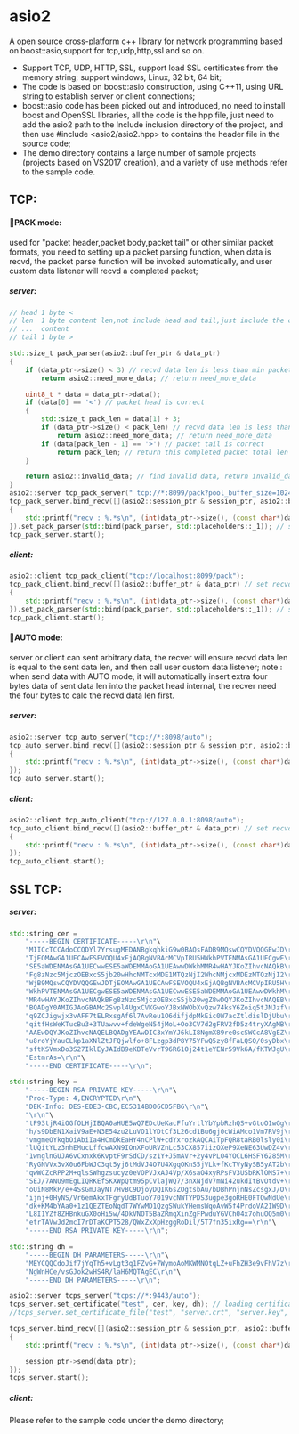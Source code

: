 # asio2
A open source cross-platform c++ library for network programming based on boost::asio,support for tcp,udp,http,ssl and so on.

* Support TCP, UDP, HTTP, SSL, support load SSL certificates from the memory string; support windows, Linux, 32 bit, 64 bit;
* The code is based on boost::asio construction, using C++11, using URL string to establish server or client connections;
* boost::asio code has been picked out and introduced, no need to install boost and OpenSSL libraries, all the code is the hpp file, just need to add the asio2 path to the Include inclusion directory of the project, and then use #include <asio2/asio2.hpp> to contains the header file in the source code;
* The demo directory contains a large number of sample projects (projects based on VS2017 creation), and a variety of use methods refer to the sample code.

## TCP:
#### :small_orange_diamond:PACK mode:
used for "packet header,packet body,packet tail" or other similar packet formats, you need to setting up a packet parsing function, when data is recvd, the packet parse function will be invoked automatically, and user custom data listener will recvd a completed packet;
##### server:
```c++
// head 1 byte <
// len  1 byte content len,not include head and tail,just include the content len
// ...  content
// tail 1 byte >

std::size_t pack_parser(asio2::buffer_ptr & data_ptr)
{
	if (data_ptr->size() < 3) // recvd data len is less than min packet len:packet head(one byte) + packet size(one byte) + packet tail(one byte)
		return asio2::need_more_data; // return need_more_data

	uint8_t * data = data_ptr->data();
	if (data[0] == '<') // packet head is correct
	{
		std::size_t pack_len = data[1] + 3;
		if (data_ptr->size() < pack_len) // recvd data len is less than completed packet len
			return asio2::need_more_data; // return need_more_data
		if (data[pack_len - 1] == '>') // packet tail is correct
			return pack_len; // return this completed packet total len
	}

	return asio2::invalid_data; // find invalid data, return invalid_data, then this session will be closed automatically
}
asio2::server tcp_pack_server(" tcp://*:8099/pack?pool_buffer_size=1024");
tcp_pack_server.bind_recv([](asio2::session_ptr & session_ptr, asio2::buffer_ptr & data_ptr) // set recvd data listener
{
	std::printf("recv : %.*s\n", (int)data_ptr->size(), (const char*)data_ptr->data());
}).set_pack_parser(std::bind(pack_parser, std::placeholders::_1)); // setting up a recvd data parser function
tcp_pack_server.start();
```
##### client:
```c++
asio2::client tcp_pack_client("tcp://localhost:8099/pack");
tcp_pack_client.bind_recv([](asio2::buffer_ptr & data_ptr) // set recvd data listener
{
	std::printf("recv : %.*s\n", (int)data_ptr->size(), (const char*)data_ptr->data());
}).set_pack_parser(std::bind(pack_parser, std::placeholders::_1)); // set recvd data packet parser
tcp_pack_client.start();
```
#### :small_orange_diamond:AUTO mode:
server or client can sent arbitrary data, the recver will ensure recvd data len is equal to the sent data len, and then call user custom data listener; note : when send data with AUTO mode, it will automatically insert extra four bytes data of sent data len into the packet head internal, the recver need the four bytes to calc the recvd data len first.
##### server:
```c++
asio2::server tcp_auto_server("tcp://*:8098/auto");
tcp_auto_server.bind_recv([](asio2::session_ptr & session_ptr, asio2::buffer_ptr & data_ptr)
{
	std::printf("recv : %.*s\n", (int)data_ptr->size(), (const char*)data_ptr->data());
});
tcp_auto_server.start();
```
##### client:
```c++
asio2::client tcp_auto_client("tcp://127.0.0.1:8098/auto");
tcp_auto_client.bind_recv([](asio2::buffer_ptr & data_ptr) // set recvd data listener
{
	std::printf("recv : %.*s\n", (int)data_ptr->size(), (const char*)data_ptr->data());
});
tcp_auto_client.start();
```
## SSL TCP:
##### server:
```c++
std::string cer =
	"-----BEGIN CERTIFICATE-----\r\n"\
	"MIICcTCCAdoCCQDYl7YrsugMEDANBgkqhkiG9w0BAQsFADB9MQswCQYDVQQGEwJD\r\n"\
	"TjEOMAwGA1UECAwFSEVOQU4xEjAQBgNVBAcMCVpIRU5HWkhPVTENMAsGA1UECgwE\r\n"\
	"SE5aWDENMAsGA1UECwwESE5aWDEMMAoGA1UEAwwDWkhMMR4wHAYJKoZIhvcNAQkB\r\n"\
	"Fg8zNzc5MjczOEBxcS5jb20wHhcNMTcxMDE1MTQzNjI2WhcNMjcxMDEzMTQzNjI2\r\n"\
	"WjB9MQswCQYDVQQGEwJDTjEOMAwGA1UECAwFSEVOQU4xEjAQBgNVBAcMCVpIRU5H\r\n"\
	"WkhPVTENMAsGA1UECgwESE5aWDENMAsGA1UECwwESE5aWDEMMAoGA1UEAwwDWkhM\r\n"\
	"MR4wHAYJKoZIhvcNAQkBFg8zNzc5MjczOEBxcS5jb20wgZ8wDQYJKoZIhvcNAQEB\r\n"\
	"BQADgY0AMIGJAoGBAMc2Svpl4UgxCVKGwoYJBxNWObXvQzw74ksY6Zoiq5tJNJzf\r\n"\
	"q9ZCJigwjx3vAFF7tELRxsgAf6l7AvReu1O6difjdpMkEic0W7acZtldislDjUbu\r\n"\
	"qitfHsWeKTucBu3+3TUawvv+fdeWgeN54jMoL+Oo3CV7d2gFRV2fD5z4tryXAgMB\r\n"\
	"AAEwDQYJKoZIhvcNAQELBQADgYEAwDIC3xYmYJ6kLI8NgmX89re0scSWCcA8VgEZ\r\n"\
	"u8roYjYauCLkp1aXNlZtJFQjwlfo+8FLzgp3dP8Y75YFwQ5zy8fFaLQSQ/0syDbx\r\n"\
	"sftKSVmxDo3S27IklEyJAIdB9eKBTeVvrT96R610j24t1eYENr59Vk6A/fKTWJgU\r\n"\
	"EstmrAs=\r\n"\
	"-----END CERTIFICATE-----\r\n";

std::string key =
	"-----BEGIN RSA PRIVATE KEY-----\r\n"\
	"Proc-Type: 4,ENCRYPTED\r\n"\
	"DEK-Info: DES-EDE3-CBC,EC5314BD06CD5FB6\r\n"\
	"\r\n"\
	"tP93tjR4iOGfOLHjIBQA0aHUE5wQ7EDcUeKacFfuYrtlYbYpbRzhQS+vGtoO1wGg\r\n"\
	"h/s9DbEN1XaiV9aE+N3E54zu2LuVO1lYDtCf3L26cd1Bu6gj0cWiAMco1Vm7RV9j\r\n"\
	"vmgmeOYkqbOiAbiIa4HCmDkEaHY4nCPlW+cdYxrozkAQCAiTpFQR8taRB0lsly0i\r\n"\
	"lUQitYLz3nhEMucLffcwAXN9IOnXFoURVZnLc53CX857iizOXeP9XeNE63UwDZ4v\r\n"\
	"1wnglnGUJA6vCxnxk6KvptF9rSdCD/sz1Y+J5mAVr+2y4vPLO4YOCL6HSFY6285M\r\n"\
	"RyGNVVx3vX0u6FbWJC3qt5yj6tMdVJ4O7U4XgqOKnS5jVLk+fKcTVyNySB5yAT2b\r\n"\
	"qwWCZcRPP2M+qlsSWhgzsucyz0eVOPVJxAJ4Vp/X6saO4xyRPsFV3USbRKlOMS7+\r\n"\
	"SEJ/7ANU9mEgLIQRKEfSKXWpQtm95pCVlajWQ7/3nXNjdV7mNi42ukdItBvOtdv+\r\n"\
	"oUiN8MkP/e+4SsGmJayNT7HvBC9DjoyDQIK6sZOgtsbAu/bDBhPnjnNsZcsgxJ/O\r\n"\
	"ijnj+0HyNS/Vr6emAkxTFgryUdBTuoY7019vcNWTYPDS3ugpe3goRHE0FTOwNdUe\r\n"\
	"dk+KM4bYAa0+1z1QEZTEoNqdT7WYwMD1QzgSWukYHemsWqoAvW5f4PrdoVA21W9D\r\n"\
	"L8I1YZf8ZHBnkuGX0oHi5w/4DkVNOT5BaZRmqXinZgFPwduYGVCh04x7ohuOQ5m0\r\n"\
	"etrTAVwJd2mcI7rDTaKCPT528/QWxZxXpHzggRoDil/5T7fn35ixRg==\r\n"\
	"-----END RSA PRIVATE KEY-----\r\n";

std::string dh =
	"-----BEGIN DH PARAMETERS-----\r\n"\
	"MEYCQQCdoJif7jYqTh5+vLgt3q1FZvG+7WymoAoMKWMNOtqLZ+uFhZH3e9vFhV7z\r\n"\
	"NgWnHCe/vsGJok2wHS4R/laH6MQTAgEC\r\n"\
	"-----END DH PARAMETERS-----\r\n";

asio2::server tcps_server("tcps://*:9443/auto");
tcps_server.set_certificate("test", cer, key, dh); // loading certificate from memory buffer
//tcps_server.set_certificate_file("test", "server.crt", "server.key", "dh512.pem"); // loading certificate from file

tcps_server.bind_recv([](asio2::session_ptr & session_ptr, asio2::buffer_ptr & data_ptr)
{
	std::printf("recv : %.*s\n", (int)data_ptr->size(), (const char*)data_ptr->data());

	session_ptr->send(data_ptr);
});
tcps_server.start();
```
##### client:
Please refer to the sample code under the demo directory;
